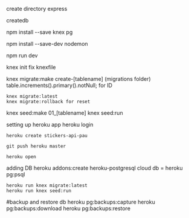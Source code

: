 create directory
	express

createdb

npm install --save knex pg

npm install --save-dev nodemon

npm run dev

knex init
	fix knexfile

knex migrate:make create-[tablename]
	(migrations folder)
	table.increments().primary().notNull; for ID

    knex migrate:latest
    knex migrate:rollback for reset

knex seed:make 01_[tablename]
knex seed:run

setting up heroku app
    heroku login

    heroku create stickers-api-pau

    git push heroku master

    heroku open

adding DB
    heroku addons:create heroku-postgresql
    cloud db = heroku pg:psql

    heroku run knex migrate:latest
    heroku run knex seed:run

#backup and restore db
    heroku pg:backups:capture
    heroku pg:backups:download
    heroku pg:backups:restore